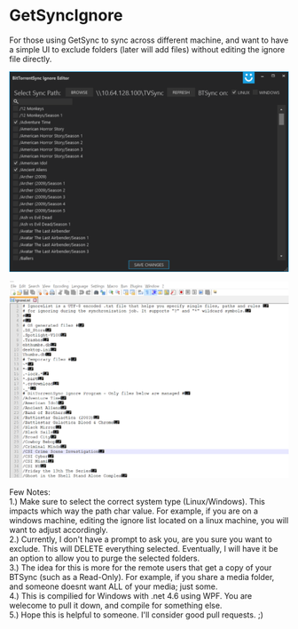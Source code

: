 # GetSyncIgnore
For those using GetSync to sync across different machine, and want to have a simple UI to exclude folders (later will add files) without editing the ignore file directly. 

![alt text](https://raw.githubusercontent.com/TWhidden/GetSyncIgnore/master/Images/ui.png "Main UI")

![alt text](https://raw.githubusercontent.com/TWhidden/GetSyncIgnore/master/Images/IgnoreList.png "Resulting IgnoreList")

Few Notes:   
1.) Make sure to select the correct system type (Linux/Windows). This impacts which way the path char value.  For example, if you are on a windows machine, editing the ignore list located on a linux machine, you will want to adjust accordingly.  
2.) Currently, I don't have a prompt to ask you, are you sure you want to exclude.  This will DELETE everything selected. Eventually, I will have it be an option to allow you to purge the selected folders.  
3.) The idea for this is more for the remote users that get a copy of your BTSync (such as a Read-Only). For example, if you share a media folder, and someone doesnt want ALL of your media; just some.   
4.) This is compilied for Windows with .net 4.6 using WPF.  You are welecome to pull it down, and compile for something else.  
5.) Hope this is helpful to someone. I'll consider good pull requests. ;)  
